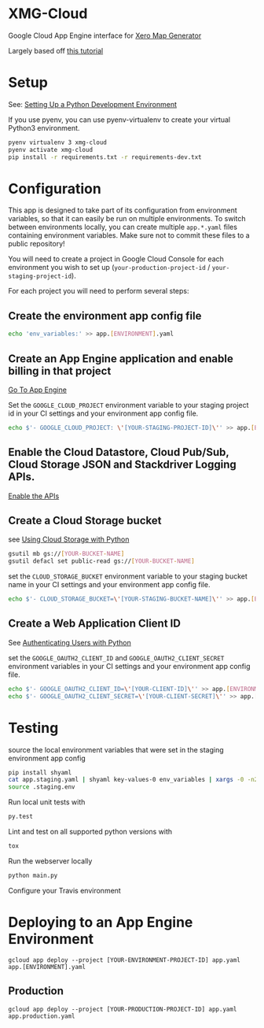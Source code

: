 # XMG-Cloud
Google Cloud App Engine interface for [Xero Map Generator](https://github.com/derwentx/Xero-Map-Generator)

Largely based off [this tutorial](https://cloud.google.com/python/getting-started/tutorial-app)

# Setup

See: [Setting Up a Python Development Environment](https://cloud.google.com/python/setup)

If you use pyenv, you can use pyenv-virtualenv to create your virtual Python3 environment.

```bash
pyenv virtualenv 3 xmg-cloud
pyenv activate xmg-cloud
pip install -r requirements.txt -r requirements-dev.txt
```

# Configuration

This app is designed to take part of its configuration from environment
variables, so that it can easily be run on multiple environments. To switch
between environments locally, you can create multiple `app.*.yaml` files
containing environment variables. Make sure not to commit these files to a
public repository!

You will need to create a project in Google Cloud Console for each environment
you wish to set up (`your-production-project-id` / `your-staging-project-id`).

For each project you will need to perform several steps:

## Create the environment app config file

```bash
echo 'env_variables:' >> app.[ENVIRONMENT].yaml
```

## Create an App Engine application and enable billing in that project
[Go To App Engine](https://console.cloud.google.com/projectselector/appengine/create?lang=flex_python&st=true&_ga=2.209047506.-1904653949.1530240882)

Set the `GOOGLE_CLOUD_PROJECT` environment variable to your staging project id in your CI settings and your environment app config file.
```bash
echo $'- GOOGLE_CLOUD_PROJECT: \'[YOUR-STAGING-PROJECT-ID]\'' >> app.[ENVIRONMENT].yaml
```

## Enable the Cloud Datastore, Cloud Pub/Sub, Cloud Storage JSON and Stackdriver Logging APIs.
[Enable the APIs](https://console.cloud.google.com/flows/enableapi?apiid=datastore.googleapis.com,datastore,pubsub,storage_api,logging,plus,sqladmin.googleapis.com&redirect=https://console.cloud.google.com&_ga=2.204779344.-1904653949.1530240882)

## Create a Cloud Storage bucket
see [Using Cloud Storage with Python](https://cloud.google.com/python/getting-started/using-cloud-storage)
```bash
gsutil mb gs://[YOUR-BUCKET-NAME]
gsutil defacl set public-read gs://[YOUR-BUCKET-NAME]
```

set the `CLOUD_STORAGE_BUCKET` environment variable to your staging bucket name in your CI settings and your environment app config file.

```bash
echo $'- CLOUD_STORAGE_BUCKET=\'[YOUR-STAGING-BUCKET-NAME]\'' >> app.[ENVIRONMENT].yaml
```

## Create a Web Application Client ID

See [Authenticating Users with Python](https://cloud.google.com/python/getting-started/authenticate-users)

set the `GOOGLE_OAUTH2_CLIENT_ID` and `GOOGLE_OAUTH2_CLIENT_SECRET` environment
variables in your CI settings and your environment app config file.

```bash
echo $'- GOOGLE_OAUTH2_CLIENT_ID=\'[YOUR-CLIENT-ID]\'' >> app.[ENVIRONMENT].yaml
echo $'- GOOGLE_OAUTH2_CLIENT_SECRET=\'[YOUR-CLIENT-SECRET]\'' >> app.[ENVIRONMENT].yaml
```

# Testing

source the local environment variables that were set in the staging environment app config

```bash
pip install shyaml
cat app.staging.yaml | shyaml key-values-0 env_variables | xargs -0 -n2 -J{} sh -c 'echo export $1=$2' -- {} > .staging.env
source .staging.env
```

Run local unit tests with

```bash
py.test
```

Lint and test on all supported python versions with

```bash
tox
```

Run the webserver locally
```bash
python main.py
```

Configure your Travis environment

# Deploying to an App Engine Environment
```
gcloud app deploy --project [YOUR-ENVIRONMENT-PROJECT-ID] app.yaml app.[ENVIRONMENT].yaml
```
## Production
```
gcloud app deploy --project [YOUR-PRODUCTION-PROJECT-ID] app.yaml app.production.yaml
```
